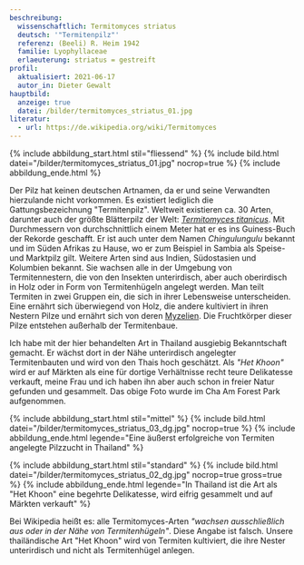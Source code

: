```yaml
---
beschreibung:
  wissenschaftlich: Termitomyces striatus
  deutsch: '"Termitenpilz"'
  referenz: (Beeli) R. Heim 1942
  familie: Lyophyllaceae
  erlaeuterung: striatus = gestreift
profil:
  aktualisiert: 2021-06-17
  autor_in: Dieter Gewalt
hauptbild:
  anzeige: true
  datei: /bilder/termitomyces_striatus_01.jpg
literatur:
  - url: https://de.wikipedia.org/wiki/Termitomyces
---
```

{% include abbildung_start.html stil="fliessend" %}
{% include bild.html datei="/bilder/termitomyces_striatus_01.jpg" nocrop=true %}
{% include abbildung_ende.html %}

Der Pilz hat keinen deutschen Artnamen, da er und seine Verwandten hierzulande nicht vorkommen. Es existiert lediglich die Gattungsbezeichnung "Termitenpilz". Weltweit existieren ca. 30 Arten, darunter auch der größte Blätterpilz der Welt: *[Termitomyces titanicus](https://de.wikipedia.org/wiki/Termitomyces_titanicus)*. Mit Durchmessern von durchschnittlich einem Meter hat er es ins Guiness-Buch der Rekorde geschafft. Er ist auch unter dem Namen *Chingulungulu* bekannt und im Süden Afrikas zu Hause, wo er zum Beispiel in Sambia als Speise- und Marktpilz gilt. Weitere Arten sind aus Indien, Südostasien und Kolumbien bekannt. Sie wachsen alle in der Umgebung von Termitennestern, die von den Insekten unterirdisch, aber auch oberirdisch in Holz oder in Form von Termitenhügeln angelegt werden. Man teilt Termiten in zwei Gruppen ein, die sich in ihrer Lebensweise unterscheiden. Eine ernährt sich überwiegend von Holz, die andere kultiviert in ihren Nestern Pilze und ernährt sich von deren [Myzelien](Myzel "Glossar"). Die Fruchtkörper dieser Pilze entstehen außerhalb der Termitenbaue.

 Ich habe mit der hier behandelten Art in Thailand ausgiebig Bekanntschaft gemacht. Er wächst dort in der Nähe unterirdisch angelegter Termitenbauten und wird von den Thais hoch geschätzt. Als *"Het Khoon"* wird er auf Märkten als eine für dortige Verhältnisse recht teure Delikatesse verkauft, meine Frau und ich haben ihn aber auch schon in freier Natur gefunden und gesammelt. Das obige Foto wurde im Cha Am Forest Park aufgenommen.

{% include abbildung_start.html stil="mittel" %}
{% include bild.html datei="/bilder/termitomyces_striatus_03_dg.jpg" nocrop=true %}
{% include abbildung_ende.html legende="Eine äußerst erfolgreiche von Termiten angelegte Pilzzucht in Thailand" %}

{% include abbildung_start.html stil="standard" %}
{% include bild.html datei="/bilder/termitomyces_striatus_02_dg.jpg" nocrop=true gross=true %}
{% include abbildung_ende.html legende="In Thailand ist die Art als "Het Khoon" eine begehrte Delikatesse, wird eifrig gesammelt und auf Märkten verkauft" %}

Bei Wikipedia heißt es: alle Termitomyces-Arten *"wachsen ausschließlich aus oder in der Nähe von Termitenhügeln"*. Diese Angabe ist falsch. Unsere thailändische Art "Het Khoon" wird von Termiten kultiviert, die ihre Nester unterirdisch und nicht als Termitenhügel anlegen.